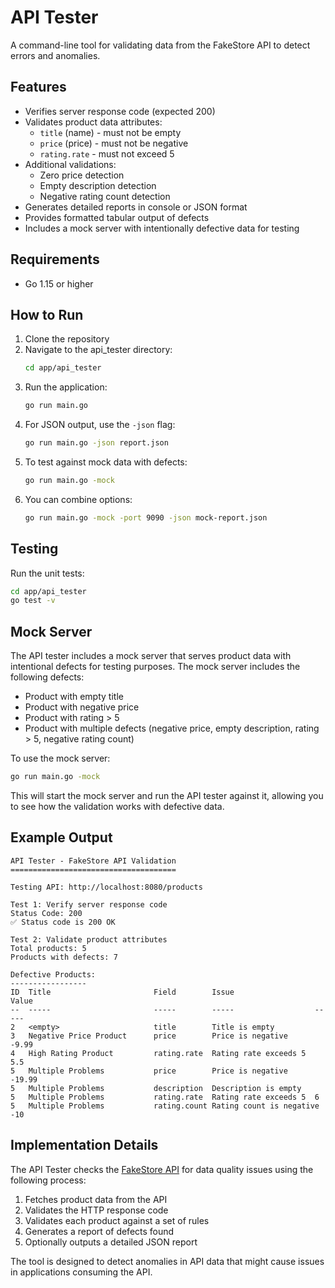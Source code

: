 # API Tester

A command-line tool for validating data from the FakeStore API to detect errors and anomalies.

## Features

- Verifies server response code (expected 200)
- Validates product data attributes:
  - `title` (name) - must not be empty
  - `price` (price) - must not be negative
  - `rating.rate` - must not exceed 5
- Additional validations:
  - Zero price detection
  - Empty description detection
  - Negative rating count detection
- Generates detailed reports in console or JSON format
- Provides formatted tabular output of defects
- Includes a mock server with intentionally defective data for testing

## Requirements

- Go 1.15 or higher

## How to Run

1. Clone the repository
2. Navigate to the api_tester directory:
   ```bash
   cd app/api_tester
   ```
3. Run the application:
   ```bash
   go run main.go
   ```
4. For JSON output, use the `-json` flag:
   ```bash
   go run main.go -json report.json
   ```
5. To test against mock data with defects:
   ```bash
   go run main.go -mock
   ```
6. You can combine options:
   ```bash
   go run main.go -mock -port 9090 -json mock-report.json
   ```

## Testing

Run the unit tests:

```bash
cd app/api_tester
go test -v
```

## Mock Server

The API tester includes a mock server that serves product data with intentional defects for testing purposes. The mock server includes the following defects:

- Product with empty title
- Product with negative price
- Product with rating > 5
- Product with multiple defects (negative price, empty description, rating > 5, negative rating count)

To use the mock server:

```bash
go run main.go -mock
```

This will start the mock server and run the API tester against it, allowing you to see how the validation works with defective data.

## Example Output

```
API Tester - FakeStore API Validation
=====================================

Testing API: http://localhost:8080/products

Test 1: Verify server response code
Status Code: 200
✅ Status code is 200 OK

Test 2: Validate product attributes
Total products: 5
Products with defects: 7

Defective Products:
-----------------
ID  Title                       Field        Issue                  Value
--  -----                       -----        -----                  -----
2   <empty>                     title        Title is empty         
3   Negative Price Product      price        Price is negative      -9.99
4   High Rating Product         rating.rate  Rating rate exceeds 5  5.5
5   Multiple Problems           price        Price is negative      -19.99
5   Multiple Problems           description  Description is empty   
5   Multiple Problems           rating.rate  Rating rate exceeds 5  6
5   Multiple Problems           rating.count Rating count is negative -10
```

## Implementation Details

The API Tester checks the [FakeStore API](https://fakestoreapi.com/products) for data quality issues using the following process:

1. Fetches product data from the API
2. Validates the HTTP response code
3. Validates each product against a set of rules
4. Generates a report of defects found
5. Optionally outputs a detailed JSON report

The tool is designed to detect anomalies in API data that might cause issues in applications consuming the API. 